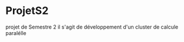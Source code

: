 ProjetS2
========

projet de Semestre 2 il s'agit de développement d'un cluster de calcule paralélle
